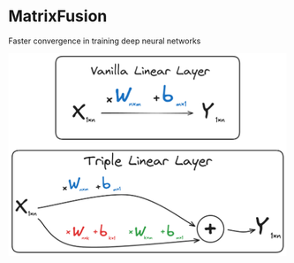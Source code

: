 # MatrixFusion

Faster convergence in training deep neural networks

![MatrixFusion](./assets/triple_linear_diagram.png)
